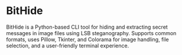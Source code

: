 # BitHide
BitHide is a Python-based CLI tool for hiding and extracting secret messages in image files using LSB steganography. Supports common formats, uses Pillow, Tkinter, and Colorama for image handling, file selection, and a user-friendly terminal experience.
